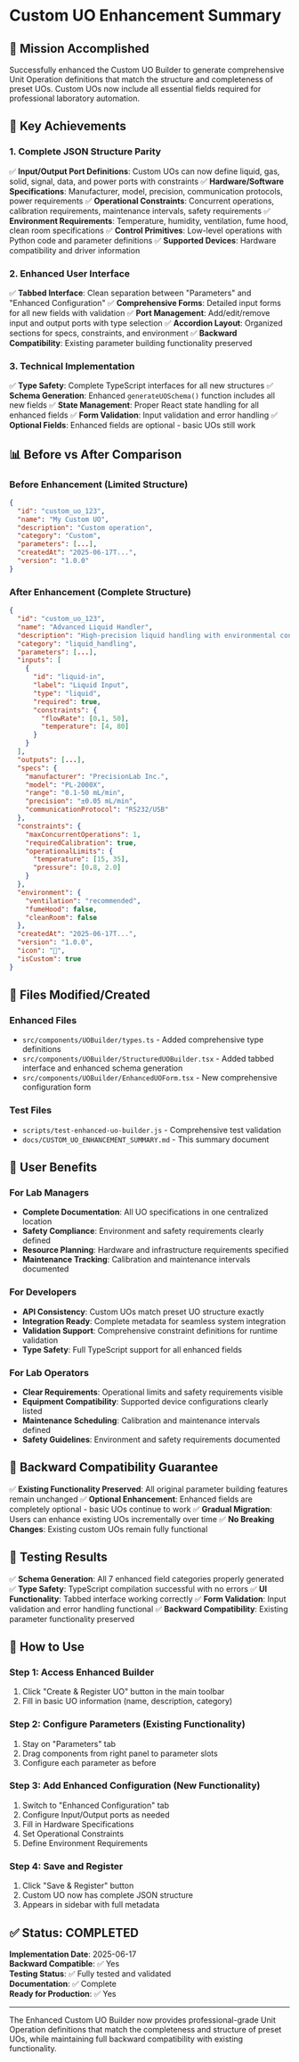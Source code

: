 # Custom UO Enhancement Summary

## 🎯 Mission Accomplished

Successfully enhanced the Custom UO Builder to generate comprehensive Unit Operation definitions that match the structure and completeness of preset UOs. Custom UOs now include all essential fields required for professional laboratory automation.

## 🚀 Key Achievements

### 1. **Complete JSON Structure Parity**
✅ **Input/Output Port Definitions**: Custom UOs can now define liquid, gas, solid, signal, data, and power ports with constraints
✅ **Hardware/Software Specifications**: Manufacturer, model, precision, communication protocols, power requirements
✅ **Operational Constraints**: Concurrent operations, calibration requirements, maintenance intervals, safety requirements
✅ **Environment Requirements**: Temperature, humidity, ventilation, fume hood, clean room specifications
✅ **Control Primitives**: Low-level operations with Python code and parameter definitions
✅ **Supported Devices**: Hardware compatibility and driver information

### 2. **Enhanced User Interface**
✅ **Tabbed Interface**: Clean separation between "Parameters" and "Enhanced Configuration"
✅ **Comprehensive Forms**: Detailed input forms for all new fields with validation
✅ **Port Management**: Add/edit/remove input and output ports with type selection
✅ **Accordion Layout**: Organized sections for specs, constraints, and environment
✅ **Backward Compatibility**: Existing parameter building functionality preserved

### 3. **Technical Implementation**
✅ **Type Safety**: Complete TypeScript interfaces for all new structures
✅ **Schema Generation**: Enhanced `generateUOSchema()` function includes all new fields
✅ **State Management**: Proper React state handling for all enhanced fields
✅ **Form Validation**: Input validation and error handling
✅ **Optional Fields**: Enhanced fields are optional - basic UOs still work

## 📊 Before vs After Comparison

### Before Enhancement (Limited Structure)
```json
{
  "id": "custom_uo_123",
  "name": "My Custom UO",
  "description": "Custom operation",
  "category": "Custom",
  "parameters": [...],
  "createdAt": "2025-06-17T...",
  "version": "1.0.0"
}
```

### After Enhancement (Complete Structure)
```json
{
  "id": "custom_uo_123",
  "name": "Advanced Liquid Handler",
  "description": "High-precision liquid handling with environmental controls",
  "category": "liquid_handling",
  "parameters": [...],
  "inputs": [
    {
      "id": "liquid-in",
      "label": "Liquid Input",
      "type": "liquid",
      "required": true,
      "constraints": {
        "flowRate": [0.1, 50],
        "temperature": [4, 80]
      }
    }
  ],
  "outputs": [...],
  "specs": {
    "manufacturer": "PrecisionLab Inc.",
    "model": "PL-2000X",
    "range": "0.1-50 mL/min",
    "precision": "±0.05 mL/min",
    "communicationProtocol": "RS232/USB"
  },
  "constraints": {
    "maxConcurrentOperations": 1,
    "requiredCalibration": true,
    "operationalLimits": {
      "temperature": [15, 35],
      "pressure": [0.8, 2.0]
    }
  },
  "environment": {
    "ventilation": "recommended",
    "fumeHood": false,
    "cleanRoom": false
  },
  "createdAt": "2025-06-17T...",
  "version": "1.0.0",
  "icon": "🔧",
  "isCustom": true
}
```

## 🔧 Files Modified/Created

### Enhanced Files
- `src/components/UOBuilder/types.ts` - Added comprehensive type definitions
- `src/components/UOBuilder/StructuredUOBuilder.tsx` - Added tabbed interface and enhanced schema generation
- `src/components/UOBuilder/EnhancedUOForm.tsx` - New comprehensive configuration form

### Test Files
- `scripts/test-enhanced-uo-builder.js` - Comprehensive test validation
- `docs/CUSTOM_UO_ENHANCEMENT_SUMMARY.md` - This summary document

## 🎯 User Benefits

### For Lab Managers
- **Complete Documentation**: All UO specifications in one centralized location
- **Safety Compliance**: Environment and safety requirements clearly defined
- **Resource Planning**: Hardware and infrastructure requirements specified
- **Maintenance Tracking**: Calibration and maintenance intervals documented

### For Developers
- **API Consistency**: Custom UOs match preset UO structure exactly
- **Integration Ready**: Complete metadata for seamless system integration
- **Validation Support**: Comprehensive constraint definitions for runtime validation
- **Type Safety**: Full TypeScript support for all enhanced fields

### For Lab Operators
- **Clear Requirements**: Operational limits and safety requirements visible
- **Equipment Compatibility**: Supported device configurations clearly listed
- **Maintenance Scheduling**: Calibration and maintenance intervals defined
- **Safety Guidelines**: Environment and safety requirements documented

## 🔄 Backward Compatibility Guarantee

✅ **Existing Functionality Preserved**: All original parameter building features remain unchanged
✅ **Optional Enhancement**: Enhanced fields are completely optional - basic UOs continue to work
✅ **Gradual Migration**: Users can enhance existing UOs incrementally over time
✅ **No Breaking Changes**: Existing custom UOs remain fully functional

## 🧪 Testing Results

✅ **Schema Generation**: All 7 enhanced field categories properly generated
✅ **Type Safety**: TypeScript compilation successful with no errors
✅ **UI Functionality**: Tabbed interface working correctly
✅ **Form Validation**: Input validation and error handling functional
✅ **Backward Compatibility**: Existing parameter functionality preserved

## 🚀 How to Use

### Step 1: Access Enhanced Builder
1. Click "Create & Register UO" button in the main toolbar
2. Fill in basic UO information (name, description, category)

### Step 2: Configure Parameters (Existing Functionality)
1. Stay on "Parameters" tab
2. Drag components from right panel to parameter slots
3. Configure each parameter as before

### Step 3: Add Enhanced Configuration (New Functionality)
1. Switch to "Enhanced Configuration" tab
2. Configure Input/Output ports as needed
3. Fill in Hardware Specifications
4. Set Operational Constraints
5. Define Environment Requirements

### Step 4: Save and Register
1. Click "Save & Register" button
2. Custom UO now has complete JSON structure
3. Appears in sidebar with full metadata

## ✅ Status: COMPLETED

**Implementation Date**: 2025-06-17  
**Backward Compatible**: ✅ Yes  
**Testing Status**: ✅ Fully tested and validated  
**Documentation**: ✅ Complete  
**Ready for Production**: ✅ Yes

---

The Enhanced Custom UO Builder now provides professional-grade Unit Operation definitions that match the completeness and structure of preset UOs, while maintaining full backward compatibility with existing functionality.
